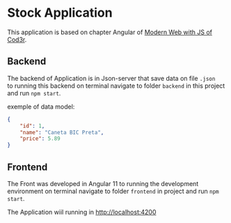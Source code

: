 # Stock Application

This application is based on chapter Angular of [Modern Web with JS of Cod3r](https://www.cod3r.com.br/courses/web-moderno).

## Backend

The backend of Application is in Json-server that save data on file ``.json``  
to running this backend on terminal navigate to folder ``backend`` in this project
and run ``npm start``.

exemple of data model:
```json
{
	"id": 1,
	"name": "Caneta BIC Preta",
	"price": 5.89
}
```


## Frontend

The Front was developed in Angular 11 to running the development environment on terminal
navigate to folder ``frontend`` in project and run ``npm start``.

The Application wiil running in [http://localhost:4200](http://localhost:4200)
